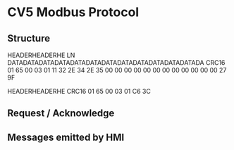 # CV5 Modbus Protocol

## Structure

HEADERHEADERHE LN DATADATADATADATADATADATADATADATADATADATADATADATADA CRC16
01 65 00 03 01 11 32 2E 34 2E 35 00 00 00 00 00 00 00 00 00 00 00 00 27 9F

HEADERHEADERHE CRC16
01 65 00 03 01 C6 3C

## Request / Acknowledge

## Messages emitted by HMI



